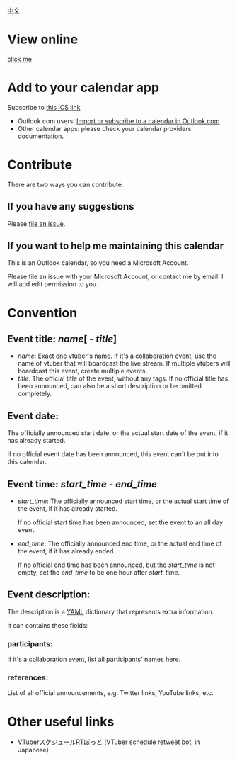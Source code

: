 [中文](README.zh-Hans.md)

# View online

[click me](https://outlook.live.com/owa//calendar/00000000-0000-0000-0000-000000000000/ebe488fe-d22e-4d53-8db6-249d726f30b0/cid-3B22DB901DF4622D/index.html)

# Add to your calendar app

Subscribe to [this ICS link](https://outlook.live.com/owa//calendar/00000000-0000-0000-0000-000000000000/ebe488fe-d22e-4d53-8db6-249d726f30b0/cid-3B22DB901DF4622D/calendar.ics)

* Outlook.com users: [Import or subscribe to a calendar in Outlook.com](https://support.office.com/en-us/article/import-or-subscribe-to-a-calendar-in-outlook-com-cff1429c-5af6-41ec-a5b4-74f2c278e98c)
* Other calendar apps: please check your calendar providers' documentation.

# Contribute

There are two ways you can contribute.

## If you have any suggestions

Please [file an issue](https://github.com/yume-chan/vtuber-calendar/issues/new/choose).

## If you want to help me maintaining this calendar

This is an Outlook calendar, so you need a Microsoft Account.

Please file an issue with your Microsoft Account, or contact me by email. I will add edit permission to you.

# Convention

## Event title: *name*\[ - *title*]
* *name*: Exact one vtuber's name.
  If it's a collaboration event, use the name of vtuber that will boardcast the live stream.
  If multiple vtubers will boardcast this event, create multiple events.
* *title*: The official title of the event, without any tags.
  If no official title has been announced, can also be a short description or be omitted completely.

## Event date:
The officially announced start date, or the actual start date of the event, if it has already started.

If no official event date has been announced, this event can't be put into this calendar.

## Event time: *start_time* - *end_time*
* *start_time*: The officially announced start time, or the actual start time of the event, if it has already started.

  If no official start time has been announced, set the event to an all day event.
* *end_time*: The officially announced end time, or the actual end time of the event, if it has already ended.

  If no official end time has been announced, but the *start_time* is not empty, set the *end_time* to be one hour after *start_time*.

## Event description:

The description is a [YAML](https://docs.ansible.com/ansible/latest/reference_appendices/YAMLSyntax.html) dictionary that represents extra information.

It can contains these fields:

### participants:

If it's a collaboration event, list all participants' names here.

### references:

List of all official announcements, e.g. Twitter links, YouTube links, etc.

# Other useful links

* [VTuberスケジュールRTぼっと](https://twitter.com/vtuber_schedule) (VTuber schedule retweet bot, in Japanese)
